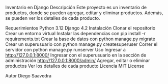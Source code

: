 Inventario en Django
Descripción
Este proyecto es un inventario de productos, donde se pueden agregar, editar y eliminar productos. Además, se pueden ver los detalles de cada producto.

Requerimientos
Python 3.12
Django 4.2
Instalación
Clonar el repositorio
Crear un entorno virtual
Instalar las dependencias con pip install -r requirements.txt
Crear la base de datos con python manage.py migrate
Crear un superusuario con python manage.py createsuperuser
Correr el servidor con python manage.py runserver
Uso
Ingresar a http://127.0.0.1:8000/
Ingresar con el superusuario en la sección de administración http://127.0.0.1:8000/admin/
Agregar, editar o eliminar productos
Ver los detalles de cada producto
Licencia
MIT License

Autor
Diego Saavedra